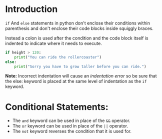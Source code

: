 # Introduction

`if` And `else` statements in python don't enclose their conditions within parenthesis and don't enclose their code blocks inside squiggly braces. 

Instead a colon is used after the condition and the code block itself is indented to indicate where it needs to execute.

```python nums
if height > 120:
    print("You can ride the rollercoaster")
else:
    print("Sorry you have to grow taller before you can ride.")
```

**Note:** Incorrect indentation will cause an *indentation error* so be sure that the else: keyword is placed at the same level of indentation as the `if` keyword.
# Conditional Statements:

- The `and` keyword can be used in place of the `&&` operator.
- The `or` keyword can be used in place of the `||` operator.
- The `not` keyword reverses the condition that it is used for. 
